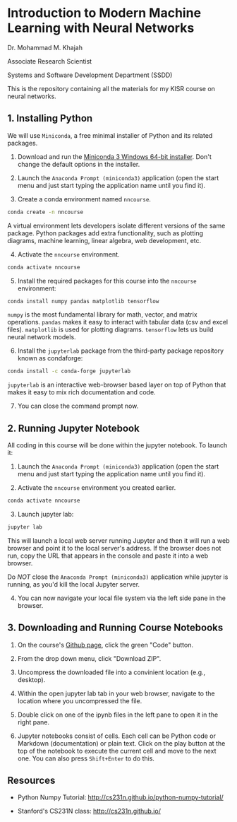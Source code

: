 # Introduction to Modern Machine Learning with Neural Networks 

Dr. Mohammad M. Khajah

Associate Research Scientist

Systems and Software Development 
Department (SSDD)


This is the repository containing all the materials for my KISR course on neural networks.

## 1. Installing Python

We will use `Miniconda`, a free minimal installer of Python and its related packages.

1. Download and run the [Miniconda 3 Windows 64-bit installer](https://docs.conda.io/en/latest/miniconda.html). Don't change the default options in the installer.

2. Launch the `Anaconda Prompt (miniconda3)` application (open the start menu and just start typing the application name until you find it).

3. Create a conda environment named `nncourse`.
```bash
conda create -n nncourse
```
A virtual environment lets developers isolate different versions of the same package. Python packages add extra functionality, such as plotting diagrams, machine learning, linear algebra, web development, etc.

4. Activate the `nncourse` environment.
```bash
conda activate nncourse
```
5. Install the required packages for this course into the `nncourse` environment:
```bash
conda install numpy pandas matplotlib tensorflow
```
`numpy` is the most fundamental library for math, vector, and matrix operations. `pandas` makes it easy to interact with tabular data (csv and excel files). `matplotlib` is used for plotting diagrams. `tensorflow` lets us build neural network models.

6. Install the `jupyterlab` package from the third-party package repository known as condaforge:
```bash
conda install -c conda-forge jupyterlab
```
 `jupyterlab` is an interactive web-browser based layer on top of Python that makes it easy to mix rich documentation and code.

7. You can close the command prompt now.

## 2. Running Jupyter Notebook

All coding in this course will be done within the jupyter notebook. To launch it:

1. Launch the `Anaconda Prompt (miniconda3)` application (open the start menu and just start typing the application name until you find it).

2. Activate the `nncourse` environment you created earlier.
```bash
conda activate nncourse
```

3. Launch jupyter lab:
```bash
jupyter lab
```
This will launch a local web server running Jupyter and then it will run a web browser and point it to the local server's address. If the browser does not run, copy the URL that appears in the console and paste it into a web browser.

Do *NOT* close the `Anaconda Prompt (miniconda3)` application while jupyter is running, as you'd kill the local Jupyter server.

4. You can now navigate your local file system via the left side pane in the browser.

## 3. Downloading and Running Course Notebooks

1. On the course's [Github page](https://github.com/KISRDevelopment/nn_course), click the green "Code" button.

2. From the drop down menu, click "Download ZIP".

3. Uncompress the downloaded file into a convinient location (e.g., desktop).

4. Within the open jupyter lab tab in your web browser, navigate to the location where you uncompressed the file.

5. Double click on one of the ipynb files in the left pane to open it in the right pane.

6. Jupyter notebooks consist of cells. Each cell can be Python code or Markdown (documentation) or plain text. Click on the play button at the top of the notebook to execute the current cell and move to the next one. You can also press `Shift+Enter` to do this. 

## Resources

- Python Numpy Tutorial:
http://cs231n.github.io/python-numpy-tutorial/

- Stanford's CS231N class:
http://cs231n.github.io/
